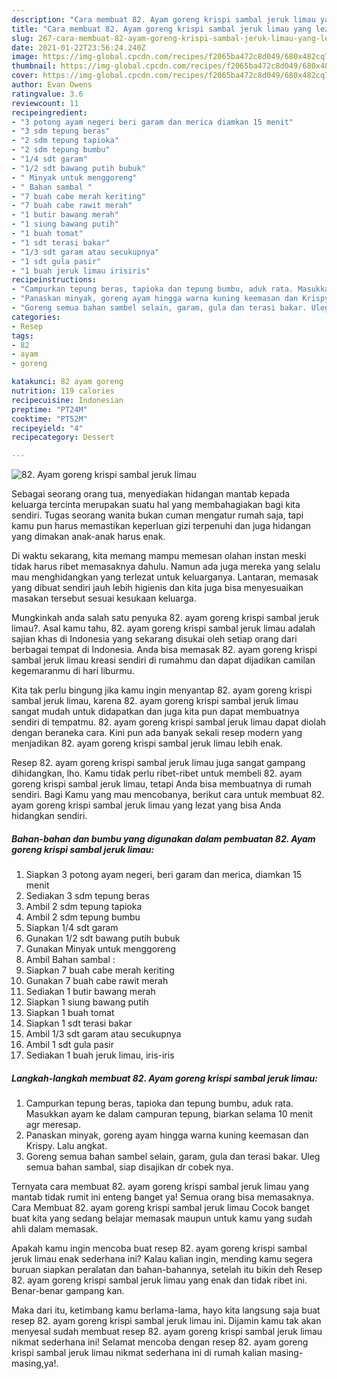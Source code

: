 ```yaml
---
description: "Cara membuat 82. Ayam goreng krispi sambal jeruk limau yang lezat Untuk Jualan"
title: "Cara membuat 82. Ayam goreng krispi sambal jeruk limau yang lezat Untuk Jualan"
slug: 267-cara-membuat-82-ayam-goreng-krispi-sambal-jeruk-limau-yang-lezat-untuk-jualan
date: 2021-01-22T23:56:24.240Z
image: https://img-global.cpcdn.com/recipes/f2065ba472c8d049/680x482cq70/82-ayam-goreng-krispi-sambal-jeruk-limau-foto-resep-utama.jpg
thumbnail: https://img-global.cpcdn.com/recipes/f2065ba472c8d049/680x482cq70/82-ayam-goreng-krispi-sambal-jeruk-limau-foto-resep-utama.jpg
cover: https://img-global.cpcdn.com/recipes/f2065ba472c8d049/680x482cq70/82-ayam-goreng-krispi-sambal-jeruk-limau-foto-resep-utama.jpg
author: Evan Owens
ratingvalue: 3.6
reviewcount: 11
recipeingredient:
- "3 potong ayam negeri beri garam dan merica diamkan 15 menit"
- "3 sdm tepung beras"
- "2 sdm tepung tapioka"
- "2 sdm tepung bumbu"
- "1/4 sdt garam"
- "1/2 sdt bawang putih bubuk"
- " Minyak untuk menggoreng"
- " Bahan sambal "
- "7 buah cabe merah keriting"
- "7 buah cabe rawit merah"
- "1 butir bawang merah"
- "1 siung bawang putih"
- "1 buah tomat"
- "1 sdt terasi bakar"
- "1/3 sdt garam atau secukupnya"
- "1 sdt gula pasir"
- "1 buah jeruk limau irisiris"
recipeinstructions:
- "Campurkan tepung beras, tapioka dan tepung bumbu, aduk rata. Masukkan ayam ke dalam campuran tepung, biarkan selama 10 menit agr meresap."
- "Panaskan minyak, goreng ayam hingga warna kuning keemasan dan Krispy. Lalu angkat."
- "Goreng semua bahan sambel selain, garam, gula dan terasi bakar. Uleg semua bahan sambal, siap disajikan dr cobek nya."
categories:
- Resep
tags:
- 82
- ayam
- goreng

katakunci: 82 ayam goreng 
nutrition: 119 calories
recipecuisine: Indonesian
preptime: "PT24M"
cooktime: "PT52M"
recipeyield: "4"
recipecategory: Dessert

---
```



![82. Ayam goreng krispi sambal jeruk limau](https://img-global.cpcdn.com/recipes/f2065ba472c8d049/680x482cq70/82-ayam-goreng-krispi-sambal-jeruk-limau-foto-resep-utama.jpg)

Sebagai seorang orang tua, menyediakan hidangan mantab kepada keluarga tercinta merupakan suatu hal yang membahagiakan bagi kita sendiri. Tugas seorang  wanita bukan cuman mengatur rumah saja, tapi kamu pun harus memastikan keperluan gizi terpenuhi dan juga hidangan yang dimakan anak-anak harus enak.

Di waktu  sekarang, kita memang mampu memesan olahan instan meski tidak harus ribet memasaknya dahulu. Namun ada juga mereka yang selalu mau menghidangkan yang terlezat untuk keluarganya. Lantaran, memasak yang dibuat sendiri jauh lebih higienis dan kita juga bisa menyesuaikan masakan tersebut sesuai kesukaan keluarga. 



Mungkinkah anda salah satu penyuka 82. ayam goreng krispi sambal jeruk limau?. Asal kamu tahu, 82. ayam goreng krispi sambal jeruk limau adalah sajian khas di Indonesia yang sekarang disukai oleh setiap orang dari berbagai tempat di Indonesia. Anda bisa memasak 82. ayam goreng krispi sambal jeruk limau kreasi sendiri di rumahmu dan dapat dijadikan camilan kegemaranmu di hari liburmu.

Kita tak perlu bingung jika kamu ingin menyantap 82. ayam goreng krispi sambal jeruk limau, karena 82. ayam goreng krispi sambal jeruk limau sangat mudah untuk didapatkan dan juga kita pun dapat membuatnya sendiri di tempatmu. 82. ayam goreng krispi sambal jeruk limau dapat diolah dengan beraneka cara. Kini pun ada banyak sekali resep modern yang menjadikan 82. ayam goreng krispi sambal jeruk limau lebih enak.

Resep 82. ayam goreng krispi sambal jeruk limau juga sangat gampang dihidangkan, lho. Kamu tidak perlu ribet-ribet untuk membeli 82. ayam goreng krispi sambal jeruk limau, tetapi Anda bisa membuatnya di rumah sendiri. Bagi Kamu yang mau mencobanya, berikut cara untuk membuat 82. ayam goreng krispi sambal jeruk limau yang lezat yang bisa Anda hidangkan sendiri.

<!--inarticleads1-->

##### Bahan-bahan dan bumbu yang digunakan dalam pembuatan 82. Ayam goreng krispi sambal jeruk limau:

1. Siapkan 3 potong ayam negeri, beri garam dan merica, diamkan 15 menit
1. Sediakan 3 sdm tepung beras
1. Ambil 2 sdm tepung tapioka
1. Ambil 2 sdm tepung bumbu
1. Siapkan 1/4 sdt garam
1. Gunakan 1/2 sdt bawang putih bubuk
1. Gunakan  Minyak untuk menggoreng
1. Ambil  Bahan sambal :
1. Siapkan 7 buah cabe merah keriting
1. Gunakan 7 buah cabe rawit merah
1. Sediakan 1 butir bawang merah
1. Siapkan 1 siung bawang putih
1. Siapkan 1 buah tomat
1. Siapkan 1 sdt terasi bakar
1. Ambil 1/3 sdt garam atau secukupnya
1. Ambil 1 sdt gula pasir
1. Sediakan 1 buah jeruk limau, iris-iris




<!--inarticleads2-->

##### Langkah-langkah membuat 82. Ayam goreng krispi sambal jeruk limau:

1. Campurkan tepung beras, tapioka dan tepung bumbu, aduk rata. Masukkan ayam ke dalam campuran tepung, biarkan selama 10 menit agr meresap.
1. Panaskan minyak, goreng ayam hingga warna kuning keemasan dan Krispy. Lalu angkat.
1. Goreng semua bahan sambel selain, garam, gula dan terasi bakar. Uleg semua bahan sambal, siap disajikan dr cobek nya.




Ternyata cara membuat 82. ayam goreng krispi sambal jeruk limau yang mantab tidak rumit ini enteng banget ya! Semua orang bisa memasaknya. Cara Membuat 82. ayam goreng krispi sambal jeruk limau Cocok banget buat kita yang sedang belajar memasak maupun untuk kamu yang sudah ahli dalam memasak.

Apakah kamu ingin mencoba buat resep 82. ayam goreng krispi sambal jeruk limau enak sederhana ini? Kalau kalian ingin, mending kamu segera buruan siapkan peralatan dan bahan-bahannya, setelah itu bikin deh Resep 82. ayam goreng krispi sambal jeruk limau yang enak dan tidak ribet ini. Benar-benar gampang kan. 

Maka dari itu, ketimbang kamu berlama-lama, hayo kita langsung saja buat resep 82. ayam goreng krispi sambal jeruk limau ini. Dijamin kamu tak akan menyesal sudah membuat resep 82. ayam goreng krispi sambal jeruk limau nikmat sederhana ini! Selamat mencoba dengan resep 82. ayam goreng krispi sambal jeruk limau nikmat sederhana ini di rumah kalian masing-masing,ya!.

